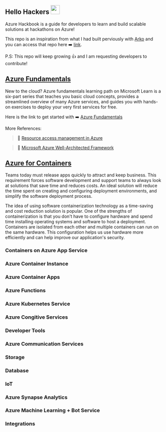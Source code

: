 ## Hello Hackers <img src="https://github.com/sciencepal/sciencepal/blob/master/assets/Hi.gif" width="29px"> 

Azure Hackbook is a guide for developers to learn and build scalable solutions at hackathons on Azure! 

This repo is an inspiration from what I had built perviously with [Arko](https://twitter.com/arkodyutisaha) and you can access that repo here ➡️ [link](https://github.com/arkodyuti/hackathon-hackbook). 

P.S: This repo will keep growing 👍 and I am requesting developers to contribute!

## [Azure Fundamentals](https://docs.microsoft.com/en-us/learn/paths/az-900-describe-cloud-concepts/)

New to the cloud? Azure fundamentals learning path on Microsoft Learn is a six-part series that teaches you basic cloud concepts, provides a streamlined overview of many Azure services, and guides you with hands-on exercises to deploy your very first services for free.

Here is the link to get started with ➡️ [Azure Fundamentals](https://docs.microsoft.com/en-us/learn/paths/az-900-describe-cloud-concepts)

More References:
> 📘 [Resource access management in Azure](https://docs.microsoft.com/en-us/azure/cloud-adoption-framework/govern/resource-consistency/resource-access-management?wt.mc_id=github_#AzureHappyHours_webinar_reactor)

> 📗 [Microsoft Azure Well-Architected Framework](https://docs.microsoft.com/en-us/azure/cloud-adoption-framework/govern/resource-consistency/resource-access-management?wt.mc_id=github_#AzureHappyHours_webinar_reactor)

## [Azure for Containers](https://docs.microsoft.com/en-in/learn/modules/intro-to-docker-containers)

Teams today must release apps quickly to attract and keep business. This requirement forces software development and support teams to always look at solutions that save time and reduces costs. An ideal solution will reduce the time spent on creating and configuring deployment environments, and simplify the software deployment process.

The idea of using software containerization technology as a time-saving and cost reduction solution is popular. One of the strengths of containerization is that you don't have to configure hardware and spend time installing operating systems and software to host a deployment. Containers are isolated from each other and multiple containers can run on the same hardware. This configuration helps us use hardware more efficiently and can help improve our application's security.

### Containers on Azure App Service
### Azure Container Instance
### Azure Container Apps
### Azure Functions 
### Azure Kubernetes Service
### Azure Congitive Services
### Developer Tools
### Azure Communication Services
### Storage 
### Database
### IoT
### Azure Synapse Analytics 
### Azure Machine Learning + Bot Service
### Integrations  





